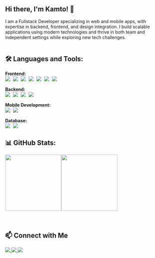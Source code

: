 ## Hi there, I'm Kamto! 👋
I am a Fullstack Developer specializing in web and mobile apps, with expertise in backend, frontend, and design integration. I build scalable applications using modern technologies and thrive in both team and independent settings while exploring new tech challenges.
<br>
<br>

<h2>🛠 Languages and Tools:</h2>

<b>Frontend:</b><br>
<img src="https://img.shields.io/badge/HTML-E34F26?style=for-the-badge&logo=html5&logoColor=white" style="display:inline-block; margin-right:5px;">
<img src="https://img.shields.io/badge/CSS-1572B6?style=for-the-badge&logo=css3&logoColor=white" style="display:inline-block; margin-right:5px;">
<img src="https://img.shields.io/badge/JavaScript-F7DF1E?style=for-the-badge&logo=javascript&logoColor=black" style="display:inline-block; margin-right:5px;">
<img src="https://img.shields.io/badge/Bootstrap-563D7C?style=for-the-badge&logo=bootstrap&logoColor=white" style="display:inline-block; margin-right:5px;">
<img src="https://img.shields.io/badge/TailwindCSS-38B2AC?style=for-the-badge&logo=tailwind-css&logoColor=white" style="display:inline-block; margin-right:5px;">
<img src="https://img.shields.io/badge/Vue.js-35495E?style=for-the-badge&logo=vue.js&logoColor=4FC08D" style="display:inline-block; margin-right:5px;">
<img src="https://img.shields.io/badge/React-61DAFB?style=for-the-badge&logo=react&logoColor=black" style="display:inline-block; margin-right:5px;">

<b>Backend:</b><br>
<img src="https://img.shields.io/badge/PHP-777BB4?style=for-the-badge&logo=php&logoColor=white" style="display:inline-block; margin-right:5px;">
<img src="https://img.shields.io/badge/Laravel-FF2D20?style=for-the-badge&logo=laravel&logoColor=white" style="display:inline-block; margin-right:5px;">
<img src="https://img.shields.io/badge/Node.js-339933?style=for-the-badge&logo=node.js&logoColor=white" style="display:inline-block; margin-right:5px;">
<img src="https://img.shields.io/badge/Express.js-000000?style=for-the-badge&logo=express&logoColor=white" style="display:inline-block; margin-right:5px;">

<b>Mobile Development:</b><br>
<img src="https://img.shields.io/badge/Dart-0175C2?style=for-the-badge&logo=dart&logoColor=white" style="display:inline-block; margin-right:5px;">
<img src="https://img.shields.io/badge/Flutter-02569B?style=for-the-badge&logo=flutter&logoColor=white" style="display:inline-block; margin-right:5px;">

<b>Database:</b><br>
<img src="https://img.shields.io/badge/MySQL-4479A1?style=for-the-badge&logo=mysql&logoColor=white" style="display:inline-block; margin-right:5px;">
<img src="https://img.shields.io/badge/MongoDB-47A248?style=for-the-badge&logo=mongodb&logoColor=white" style="display:inline-block; margin-right:5px;">

## 📊 GitHub Stats:
<div style="display: flex; align-items: center;">
    <img src="https://github-profile-summary-cards.vercel.app/api/cards/stats?username=kamto-s&theme=radical" height="180">
   <img src="https://github-readme-stats.vercel.app/api/top-langs/?username=kamto-s&layout=compact&theme=shadow_green" height="180">
</div>
<br>
<br>

## 📫 Connect with Me
<p>
  <a href="mailto:kamto.076s@gmail.com">
    <img src="https://img.shields.io/badge/Email-D14836?style=for-the-badge&logo=gmail&logoColor=white">
  </a>
    
  <a href="https://www.linkedin.com/in/kamto-s/" target="_blank">
    <img src="https://img.shields.io/badge/LinkedIn-0077B5?style=for-the-badge&logo=linkedin&logoColor=white">
  </a>
  
  <a href="https://kamto.vercel.app/" target="_blank">
    <img src="https://img.shields.io/badge/Website-000000?style=for-the-badge&logo=About.me&logoColor=white">
  </a>
</p>

